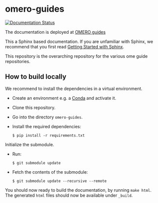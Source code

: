 # omero-guides

[![Documentation Status](https://readthedocs.org/projects/omero-guides/badge/?version=latest)](https://omero-guides.readthedocs.io/)

The documentation is deployed at [OMERO guides](https://omero-guides.readthedocs.io)

This a Sphinx based documentation. 
If you are unfamiliar with Sphinx, we recommend that you first read 
[Getting Started with Sphinx](https://docs.readthedocs.io/en/stable/intro/getting-started-with-sphinx.html).


This repository is the overarching repository for the various ome guide repositories.

How to build locally
--------------------

We recommend to install the dependencies in a virtual environment.

* Create an environment e.g. a [Conda](https://docs.conda.io/en/latest/) and activate it.
* Clone this repository.
* Go into the directory ``omero-guides``.
* Install the required dependencies:

  ``$ pip install -r requirements.txt``

Initialize the submodule.

* Run:

  ``$ git submodule update``

* Fetch the contents of the submodule:

  ``$ git submodule update --recursive --remote``

You should now ready to build the documentation, by running ``make html``.
The generated ``html`` files should now be available under ``_build``.
